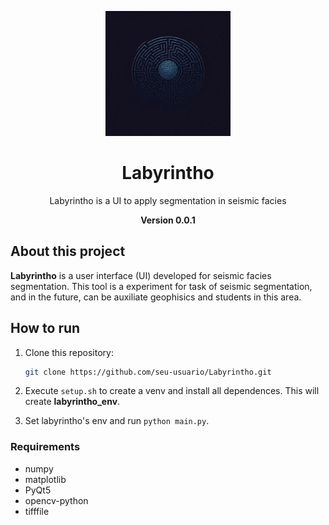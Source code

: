 <p align="center">
  <img src="src/assets/logo.jpeg" alt="Labyrintho Logo" width="200" />
</p>

<h1 align="center">Labyrintho</h1>

<p align="center">
  Labyrintho is a UI to apply segmentation in seismic facies
</p>
<p align="center">
  <strong>Version 0.0.1</strong>
</p>

## About this project

**Labyrintho** is a user interface (UI) developed for seismic facies segmentation. This tool is a experiment for task of seismic segmentation, and in the future, can be auxiliate geophisics and students in this area.

## How to run
1. Clone this repository:
   ```bash
   git clone https://github.com/seu-usuario/Labyrintho.git

2. Execute ``` setup.sh ``` to create a venv and install all dependences. This will create **labyrintho_env**.

3. Set labyrintho's env and run ``` python main.py ```.

### Requirements
- numpy
- matplotlib
- PyQt5
- opencv-python
- tifffile